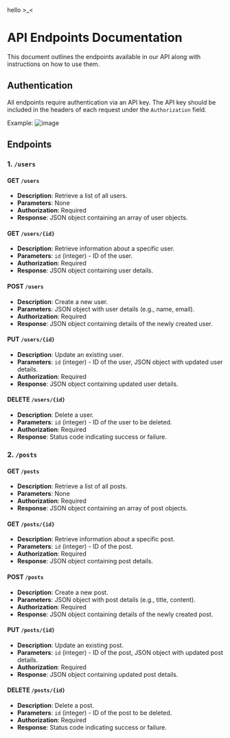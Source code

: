hello >_<

# API Endpoints Documentation

This document outlines the endpoints available in our API along with instructions on how to use them.

## Authentication

All endpoints require authentication via an API key. The API key should be included in the headers of each request under the `Authorization` field.

Example:
![image](https://github.com/vsteschenko/TheNote/assets/136891597/87112b3c-9984-4d85-b7a6-3591067f7d73)


## Endpoints

### 1. `/users`

#### GET `/users`
- **Description**: Retrieve a list of all users.
- **Parameters**: None
- **Authorization**: Required
- **Response**: JSON object containing an array of user objects.

#### GET `/users/{id}`
- **Description**: Retrieve information about a specific user.
- **Parameters**: `id` (integer) - ID of the user.
- **Authorization**: Required
- **Response**: JSON object containing user details.

#### POST `/users`
- **Description**: Create a new user.
- **Parameters**: JSON object with user details (e.g., name, email).
- **Authorization**: Required
- **Response**: JSON object containing details of the newly created user.

#### PUT `/users/{id}`
- **Description**: Update an existing user.
- **Parameters**: `id` (integer) - ID of the user, JSON object with updated user details.
- **Authorization**: Required
- **Response**: JSON object containing updated user details.

#### DELETE `/users/{id}`
- **Description**: Delete a user.
- **Parameters**: `id` (integer) - ID of the user to be deleted.
- **Authorization**: Required
- **Response**: Status code indicating success or failure.

### 2. `/posts`

#### GET `/posts`
- **Description**: Retrieve a list of all posts.
- **Parameters**: None
- **Authorization**: Required
- **Response**: JSON object containing an array of post objects.

#### GET `/posts/{id}`
- **Description**: Retrieve information about a specific post.
- **Parameters**: `id` (integer) - ID of the post.
- **Authorization**: Required
- **Response**: JSON object containing post details.

#### POST `/posts`
- **Description**: Create a new post.
- **Parameters**: JSON object with post details (e.g., title, content).
- **Authorization**: Required
- **Response**: JSON object containing details of the newly created post.

#### PUT `/posts/{id}`
- **Description**: Update an existing post.
- **Parameters**: `id` (integer) - ID of the post, JSON object with updated post details.
- **Authorization**: Required
- **Response**: JSON object containing updated post details.

#### DELETE `/posts/{id}`
- **Description**: Delete a post.
- **Parameters**: `id` (integer) - ID of the post to be deleted.
- **Authorization**: Required
- **Response**: Status code indicating success or failure.
